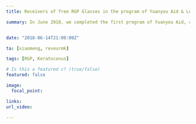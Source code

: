 ```yaml
---
title: Receivers of free RGP Glasses in the program of Yuanyou Aid & LucidKorea 

summary: In June 2018, we completed the first program of Yuanyou Aid, and the results are now being made public as follows.


date: "2018-06-14T21:00:00Z"

ta: [xiaomeng, reveurmk]

tags: [RGP, Keratoconus]

# Is this a featured c? (true/false)
featured: false

image:
  focal_point: 

links:
url_video: 

---
```

